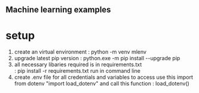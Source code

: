 ## Machine learning examples

# setup
1. create an virtual environment 
    : python -m venv mlenv
2. upgrade latest pip version 
    : python.exe -m pip install --upgrade pip
3. all necessary libaries required is in requirements.txt  
    : pip install -r requirements.txt run in command line
4. create .env file for all credentials and variables to access use this import from dotenv "import load_dotenv" and call this function : load_dotenv()